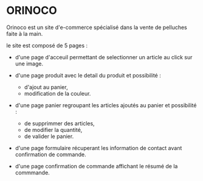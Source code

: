 
# ORINOCO

Orinoco est un site d'e-commerce spécialisé dans la vente de pelluches faite à la main.

le site est composé de 5 pages : 

- d'une page d'acceuil permettant de selectionner un article au click sur une image.

- d'une page produit avec le detail du produit et possibilité :
    - d'ajout au panier,
    - modification de la couleur.
    
- d'une page panier regroupant les articles ajoutés au panier et possibilité :
    - de supprimmer des articles,
    - de modifier la quantité,
    - de valider le panier.
    
- d'une page formulaire récuperant les information de contact avant confirmation de commande.

- d'une page confirmation de commande affichant le résumé de la commmande.
